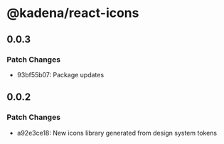 # @kadena/react-icons

## 0.0.3

### Patch Changes

- 93bf55b07: Package updates

## 0.0.2

### Patch Changes

- a92e3ce18: New icons library generated from design system tokens
